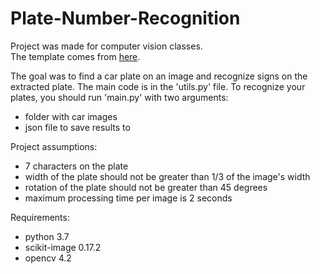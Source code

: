 # Plate-Number-Recognition

Project was made for computer vision classes.  
The template comes from [here](https://github.com/PUTvision/ImageProcessingCourse/tree/master/project_template_2020).

The goal was to find a car plate on an image and recognize signs on the extracted plate. The main code is in the 'utils.py' file. 
To recognize your plates, you should run 'main.py' with two arguments:
+ folder with car images
+ json file to save results to

Project assumptions:
+ 7 characters on the plate
+ width of the plate should not be greater than 1/3 of the image's width
+ rotation of the plate should not be greater than 45 degrees
+ maximum processing time per image is 2 seconds

Requirements:
+ python 3.7
+ scikit-image 0.17.2
+ opencv 4.2
